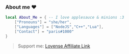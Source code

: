 ### About me ❤️

```lua
local About_Me = { -- I love applesauce & minions :3
    ["Pronouns"] = "she/her",
    ["Languages"] = ["NodeJS","C++","Lua"],
    ["Contact"] = "paris#1000"
}
```

> Support me: [Lovense Affiliate Link](https://www.lovense.com/r/s8qaen)

